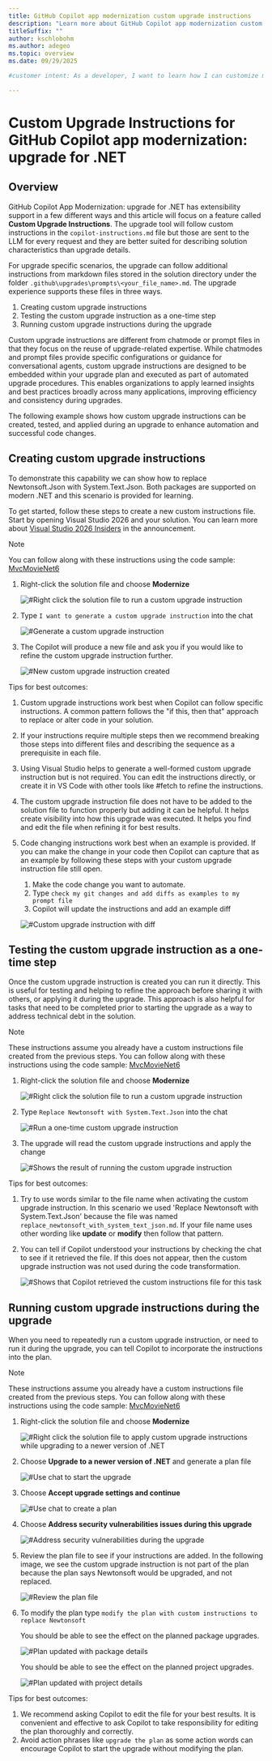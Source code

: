 ```yaml
---
title: GitHub Copilot app modernization custom upgrade instructions
description: "Learn more about GitHub Copilot app modernization custom upgrade instructions. Custom upgrade instructions allow you to give Copilot more context so that it can automate more changes."
titleSuffix: ""
author: kschlobohm
ms.author: adegeo
ms.topic: overview
ms.date: 09/29/2025

#customer intent: As a developer, I want to learn how I can customize my upgrade with the GitHub Copilot app modernziation, so that I can automate more of my upgrade changes.

---
```


# Custom Upgrade Instructions for GitHub Copilot app modernization: upgrade for .NET

## Overview
GitHub Copilot App Modernization: upgrade for .NET has extensibility support in a few different ways and this article will focus on a feature called **Custom Upgrade Instructions**. The upgrade tool will  follow custom instructions in the `copilot-instructions.md` file but those are sent to the LLM for every request and they are better suited for describing solution characteristics than upgrade details.

For upgrade specific scenarios, the upgrade can follow additional instructions from markdown files stored in the solution directory under the folder `.github\upgrades\prompts\<your_file_name>.md`. The upgrade experience supports these files in three ways.

1. Creating custom upgrade instructions
2. Testing the custom upgrade instruction as a one-time step
3. Running custom upgrade instructions during the upgrade

 Custom upgrade instructions are different from chatmode or prompt files in that they focus on the reuse of upgrade-related expertise. While chatmodes and prompt files provide specific configurations or guidance for conversational agents, custom upgrade instructions are designed to be embedded within your upgrade plan and executed as part of automated upgrade procedures. This enables organizations to apply learned insights and best practices broadly across many applications, improving efficiency and consistency during upgrades.

The following example shows how custom upgrade instructions can be created, tested, and applied during an upgrade to enhance automation and successful code changes.


## Creating custom upgrade instructions
To demonstrate this capability we can show how to replace Newtonsoft.Json with System.Text.Json. Both packages are supported on modern .NET and this scenario is provided for learning.

To get started, follow these steps to create a new custom instructions file. Start by opening Visual Studio 2026 and your solution. You can learn more about [Visual Studio 2026 Insiders](//devblogs.microsoft.com/visualstudio/visual-studio-2026-insiders-is-here/) in the announcement.

> [!NOTE]
> You can follow along with these instructions using the code sample: [MvcMovieNet6](https://github.com/KSchlobohm/MvcMovieNet6)

1. Right-click the solution file and choose **Modernize**

    ![#Right click the solution file to run a custom upgrade instruction](./media/github-copilot-app-modernization-custom-upgrade-instructions/visualstudio-rightclick-solution.png)

2. Type `I want to generate a custom upgrade instruction` into the chat

    ![#Generate a custom upgrade instruction](./media/github-copilot-app-modernization-custom-upgrade-instructions/visualstudio-copilot-custom-upgrade-instructions1.png)

3. The Copilot will produce a new file and ask you if you would like to refine the custom upgrade instruction further.

    ![#New custom upgrade instruction created](./media/github-copilot-app-modernization-custom-upgrade-instructions/visualstudio-copilot-custom-upgrade-instructions2.png)

Tips for best outcomes:
1. Custom upgrade instructions work best when Copilot can follow specific instructions. A common pattern follows the "if this, then that" approach to replace or alter code in your solution.
2. If your instructions require multiple steps then we recommend breaking those steps into different files and describing the sequence as a prerequisite in each file.
3. Using Visual Studio helps to generate a well-formed custom upgrade instruction but is not required. You can edit the instructions directly, or create it in VS Code with other tools like #fetch to refine the instructions.
3. The custom upgrade instruction file does not have to be added to the solution file to function properly but adding it can be helpful. It helps create visibility into how this upgrade was executed. It helps you find and edit the file when refining it for best results.
4. Code changing instructions work best when an example is provided. If you can make the change in your code then Copilot can capture that as an example by following these steps with your custom upgrade instruction file still open.
    1. Make the code change you want to automate.
    2. Type `check my git changes and add diffs as examples to my prompt file`
    3. Copilot will update the instructions and add an example diff

    ![#Custom upgrade instruction with diff](./media/github-copilot-app-modernization-custom-upgrade-instructions/visualstudio-copilot-custom-upgrade-instructions3.png)
    

## Testing the custom upgrade instruction as a one-time step

Once the custom upgrade instruction is created you can run it directly. This is useful for testing and helping to refine the approach before sharing it with others, or applying it during the upgrade. This approach is also helpful for tasks that need to be completed prior to starting the upgrade as a way to address technical debt in the solution.

> [!NOTE]
> These instructions assume you already have a custom instructions file created from the previous steps. You can follow along with these instructions using the code sample: [MvcMovieNet6](https://github.com/KSchlobohm/MvcMovieNet6)

1. Right-click the solution file and choose **Modernize**

    ![#Right click the solution file to run a custom upgrade instruction](./media/github-copilot-app-modernization-custom-upgrade-instructions/visualstudio-rightclick-solution.png)

2. Type `Replace Newtonsoft with System.Text.Json` into the chat

    ![#Run a one-time custom upgrade instruction](./media/github-copilot-app-modernization-custom-upgrade-instructions/visualstudio-copilot-newtonsoft1.png)

3. The upgrade will read the custom upgrade instructions and apply the change

    ![#Shows the result of running the custom upgrade instruction](./media/github-copilot-app-modernization-custom-upgrade-instructions/visualstudio-copilot-newtonsoft2.png)


Tips for best outcomes:
1. Try to use words similar to the file name when activating the custom upgrade instruction. In this scenario we used 'Replace Newtonsoft with System.Text.Json' because the file was named `replace_newtonsoft_with_system_text_json.md`. If your file name uses other wording like **update** or **modify** then follow that pattern.
2. You can tell if Copilot understood your instructions by checking the chat to see if it retrieved the file. If this does not appear, then the custom upgrade instruction was not used during the code transformation.

    ![#Shows that Copilot retrieved the custom instructions file for this task](./media/github-copilot-app-modernization-custom-upgrade-instructions/visualstudio-copilot-newtonsoft3.png)

## Running custom upgrade instructions during the upgrade

When you need to repeatedly run a custom upgrade instruction, or need to run it during the upgrade, you can tell Copilot to incorporate the instructions into the plan.

> [!NOTE]
> These instructions assume you already have a custom instructions file created from the previous steps. You can follow along with these instructions using the code sample: [MvcMovieNet6](https://github.com/KSchlobohm/MvcMovieNet6)

1. Right-click the solution file and choose **Modernize**

    ![#Right click the solution file to apply custom upgrade instructions while upgrading to a newer version of .NET](./media/github-copilot-app-modernization-custom-upgrade-instructions/visualstudio-rightclick-solution.png)

2. Choose **Upgrade to a newer version of .NET** and generate a plan file

    ![#Use chat to start the upgrade](./media/github-copilot-app-modernization-custom-upgrade-instructions/visualstudio-copilot-upgrade1.png)

3. Choose **Accept upgrade settings and continue**

    ![#Use chat to create a plan](./media/github-copilot-app-modernization-custom-upgrade-instructions/visualstudio-copilot-upgrade2.png)

4. Choose **Address security vulnerabilities issues during this upgrade**

    ![#Address security vulnerabilities during the upgrade](./media/github-copilot-app-modernization-custom-upgrade-instructions/visualstudio-copilot-upgrade3.png)

5. Review the plan file to see if your instructions are added. In the following image, we see the custom upgrade instruction is not part of the plan because the plan says Newtonsoft would be upgraded, and not replaced.

    ![#Review the plan file](./media/github-copilot-app-modernization-custom-upgrade-instructions/visualstudio-copilot-upgrade4.png)

6. To modify the plan type `modify the plan with custom instructions to replace Newtonsoft`

    You should be able to see the effect on the planned package upgrades.

    ![#Plan updated with package details](./media/github-copilot-app-modernization-custom-upgrade-instructions/visualstudio-copilot-upgrade5.png)

    You should be able to see the effect on the planned project upgrades.

    ![#Plan updated with project details](./media/github-copilot-app-modernization-custom-upgrade-instructions/visualstudio-copilot-upgrade6.png)


Tips for best outcomes:
1. We recommend asking Copilot to edit the file for your best results. It is convenient and effective to ask Copilot to take responsibility for editing the plan thoroughly and correctly.
2. Avoid action phrases like `upgrade the plan` as some action words can encourage Copilot to start the upgrade without modifying the plan.